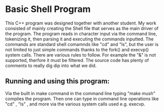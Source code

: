 # Basic Shell Program
This C++ program was designed together with another student. My work consisted of mainly creating the Shell file that serves as the main driver of the program. The program reads in character input via the command line, tokenizing it, then parsing it and executing the commands inputted. The commands are standard shell comamnds like "cd" and "ls", but the user is not limited to just simple commands thanks to the fork() and execvp() system calls. There are various rules to follow. For example the "&" is not supported, therfore it must be filtered. The source code has plenty of comments to really dig dip into what we did. 

## Running and using this program: 
Via the built in make command in the command line
typing "make mush" complies the program. Then one can type in command line operations like "cd" , "ls" , and more via the various system calls used e.g. execvp. 